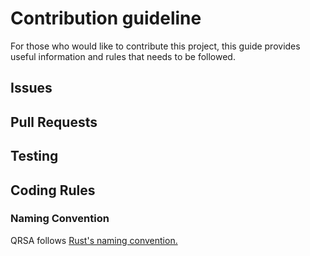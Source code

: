 # Contribution guideline
For those who would like to contribute this project, this guide provides useful information and rules that needs to be followed.

## Issues

## Pull Requests

## Testing

## Coding Rules

### Naming Convention
QRSA follows [Rust's naming convention.](https://rust-lang.github.io/api-guidelines/naming.html)